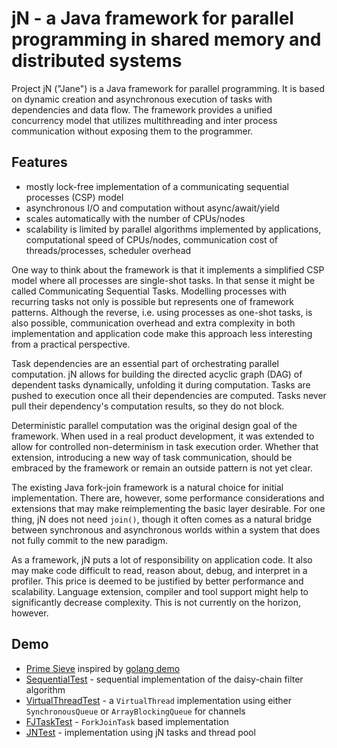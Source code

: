 # jN - a Java framework for parallel programming in shared memory and distributed systems

Project jN ("Jane") is a Java framework for parallel programming. It is based on dynamic creation and asynchronous execution of tasks with dependencies and data flow.
The framework provides a unified concurrency model that utilizes multithreading and inter process communication without exposing them to the programmer.

## Features 
* mostly lock-free implementation of a communicating sequential processes (CSP) model
* asynchronous I/O and computation without async/await/yield 
* scales automatically with the number of CPUs/nodes
* scalability is limited by parallel algorithms implemented by applications, computational speed of CPUs/nodes, communication cost of threads/processes, scheduler overhead

One way to think about the framework is that it implements a simplified CSP model where all processes are single-shot tasks. 
In that sense it might be called Communicating Sequential Tasks. 
Modelling processes with recurring tasks not only is possible but represents one of framework patterns. 
Although the reverse, i.e. using processes as one-shot tasks, is also possible, communication overhead and extra complexity in both implementation and application code make this approach less interesting from a practical perspective.   

Task dependencies are an essential part of orchestrating parallel computation. 
jN allows for building the directed acyclic graph (DAG) of dependent tasks dynamically, unfolding it during computation.
Tasks are pushed to execution once all their dependencies are computed. Tasks never pull their dependency's computation results, so they do not block.

Deterministic parallel computation was the original design goal of the framework. 
When used in a real product development, it was extended to allow for controlled non-determinism in task execution order. 
Whether that extension, introducing a new way of task communication, should be embraced by the framework or remain an outside pattern is not yet clear.

The existing Java fork-join framework is a natural choice for initial implementation. 
There are, however, some performance considerations and extensions that may make reimplementing the basic layer desirable.
For one thing, jN does not need `join()`, though it often comes as a natural bridge between synchronous and asynchronous worlds within a system that does not fully commit to the new paradigm.

As a framework, jN puts a lot of responsibility on application code. 
It also may make code difficult to read, reason about, debug, and interpret in a profiler.
This price is deemed to be justified by better performance and scalability.
Language extension, compiler and tool support might help to significantly decrease complexity. This is not currently on the horizon, however.

## Demo
* [Prime Sieve](src/main/java/org/mazurov/jn/primes/PrimeSieve.java) inspired by [golang demo](https://go.dev/doc/play/sieve.go)
* [SequentialTest](src/main/java/org/mazurov/jn/primes/SequentialTest.java) - sequential implementation of the daisy-chain filter algorithm 
* [VirtualThreadTest](src/main/java/org/mazurov/jn/primes/VirtualThreadTest.java) - a `VirtualThread` implementation using either `SynchronousQueue` or `ArrayBlockingQueue` for channels
* [FJTaskTest](src/main/java/org/mazurov/jn/primes/FJTaskTest.java) - `ForkJoinTask` based implementation  
* [JNTest](src/main/java/org/mazurov/jn/primes/JNTest.java) - implementation using jN tasks and thread pool
